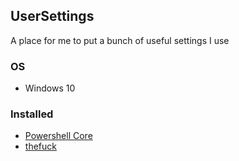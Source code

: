 ## UserSettings
A place for me to put a bunch of useful settings I use

### OS
- Windows 10

### Installed
- [Powershell Core](https://github.com/PowerShell/PowerShell)
- [thefuck](https://github.com/nvbn/thefuck)
